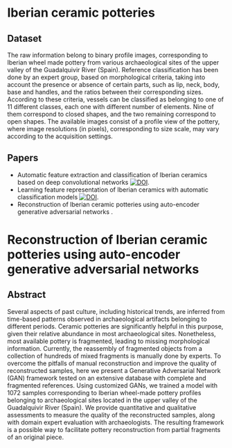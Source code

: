 
# Iberian ceramic potteries

## Dataset
The raw information belong to binary profile images, corresponding to Iberian wheel made pottery from various archaeological sites of the upper valley of the Guadalquivir River (Spain). 
Reference classification has been done by an expert group, based on morphological criteria, taking 
into account the presence or absence of certain parts, such as lip, neck, body, base and handles, and the ratios between their corresponding sizes.
According to these criteria, vessels can be classified as belonging to one of 11 different classes, each one with different number of elements. Nine of them
correspond to closed shapes, and the two remaining correspond to open shapes. The available images consist of a profile view of the pottery, where image resolutions (in pixels), corresponding to size scale, may vary according to the acquisition settings.

## Papers

- Automatic feature extraction and classification of Iberian ceramics based on deep convolutional networks [![DOI](https://img.shields.io/badge/DOI-10.1016/j.culher.2019.06.005.svg)](https://doi.org/10.1016/j.culher.2019.06.005).
- Learning feature representation of Iberian ceramics with automatic classification models [![DOI](https://img.shields.io/badge/DOI-10.1016/j.culher.2021.01.003.svg)](https://doi.org/10.1016/j.culher.2021.01.003).
- Reconstruction of Iberian ceramic potteries using auto-encoder generative adversarial networks .





# Reconstruction of Iberian ceramic potteries using auto-encoder generative adversarial networks

## Abstract
Several aspects of past culture, including historical trends, are inferred from time-based patterns observed in archaeological artifacts belonging to different periods. Ceramic potteries are significantly helpful in this purpose, given their relative abundance in most archaeological sites. Nonetheless, most available pottery is fragmented, leading to missing morphological information. Currently, the reassembly of fragmented objects from a collection of hundreds of mixed fragments is manually done by experts. To overcome the pitfalls of manual reconstruction and improve the quality of reconstructed samples, here we present a Generative Adversarial Network (GAN) framework tested on an extensive database with complete and fragmented references. Using customized GANs, we trained a model with 1072 samples corresponding to Iberian wheel-made pottery profiles belonging to archaeological sites located in the upper valley of the Guadalquivir River (Spain). We provide quantitative and qualitative assessments to measure the quality of the reconstructed samples, along with domain expert evaluation with archaeologists. The resulting framework is a possible way to facilitate pottery reconstruction from partial fragments of an original piece. 
